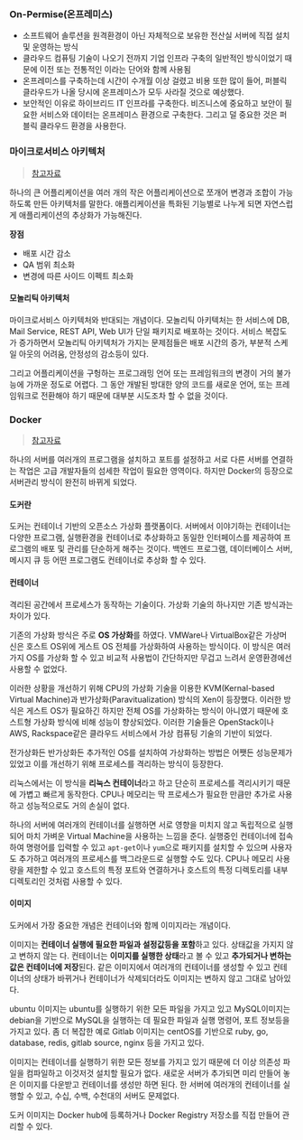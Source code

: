 ### On-Permise(온프레미스)
- 소프트웨어 솔루션을 원격환경이 아닌 자체적으로 보유한 전산실 서버에 직접 설치 및 운영하는 방식
- 클라우드 컴퓨팅 기술이 나오기 전까지 기업 인프라 구축의 일반적인 방식이었기 때문에 이전 또는 전통적인 이라는 단어와 함께 사용됨
- 온프레미스를 구축하는데 시간이 수개월 이상 걸렸고 비용 또한 많이 들어, 퍼블릭 클라우드가 나올 당시에 온프레미스가 모두 사라질 것으로 예상했다.
- 보안적인 이유로 하이브리드 IT 인프라를 구축한다. 비즈니스에 중요하고 보안이 필요한 서비스와 데이터는 온프레미스 환경으로 구축한다. 그리고 덜 중요한 것은 퍼블릭 클라우드 환경을 사용한다.

### 마이크로서비스 아키텍처
> [참고자료](http://guruble.com/%EB%A7%88%EC%9D%B4%ED%81%AC%EB%A1%9C%EC%84%9C%EB%B9%84%EC%8A%A4microservice-%EC%95%84%ED%82%A4%ED%85%8D%EC%B2%98-%EA%B7%B8%EA%B2%83%EC%9D%B4-%EB%AD%A3%EC%9D%B4-%EC%A4%91%ED%97%8C%EB%94%94/)

하나의 큰 어플리케이션을 여러 개의 작은 어플리케이션으로 쪼개어 변경과 조합이 가능하도록 만든 아키텍처를 말한다. 애플리케이션을 특화된 기능별로 나누게 되면 자연스럽게 애플리케이션의 추상화가 가능해진다.

**장점**
- 배포 시간 감소
- QA 범위 최소화
- 변경에 따른 사이드 이펙트 최소화

#### 모놀리틱 아키텍처
마이크로서비스 아키텍처와 반대되는 개념이다. 모놀리틱 아키텍처는 한 서비스에 DB, Mail Service, REST API, Web UI가 단일 패키지로 배포하는 것이다. 서비스 복잡도가 증가하면서 모놀리틱 아키텍처가 가지는 문제점들은 배포 시간의 증가, 부분적 스케일 아웃의 어려움, 안정성의 감소등이 있다.

그리고 어플리케이션을 구헝하는 프로그래밍 언어 또는 프레임워크의 변경이 거의 불가능에 가까운 정도로 어렵다. 그 동안 개발된 방대한 양의 코드를 새로운 언어, 또는 프레임워크로 전환해야 하기 때문에 대부분 시도조차 할 수 없을 것이다.

### Docker
> [참고자료](https://subicura.com/2017/01/19/docker-guide-for-beginners-1.html)

하나의 서버를 여러개의 프로그램을 설치하고 포트를 설정하고 서로 다른 서버를 연결하는 작업은 고급 개발자들의 섬세한 작업이 필요한 영역이다. 하지만 Docker의 등장으로 서버관리 방식이 완전히 바뀌게 되었다.

#### 도커란
도커는 컨테이너 기반의 오픈소스 가상화 플랫폼이다. 서버에서 이야기하는 컨테이너는 다양한 프로그램, 실행환경을 컨테이너로 추상화하고 동일한 인터페이스를 제공하여 프로그램의 배포 및 관리를 단순하게 해주는 것이다. 백엔드 프로그램, 데이터베이스 서버, 메시지 큐 등 어떤 프로그램도 컨테이너로 추상화 할 수 있다.

#### 컨테이너
격리된 공간에서 프로세스가 동작하는 기술이다. 가상화 기술의 하나지만 기존 방식과는 차이가 있다.

기존의 가상화 방식은 주로 **OS 가상화**를 하였다. VMWare나 VirtualBox같은 가상머신은 호스트 OS위에 게스트 OS 전체를 가상화하여 사용하는 방식이다. 이 방식은 여러가지 OS를 가상화 할 수 있고 비교적 사용법이 간단하지만 무겁고 느려서 운영환경에선 사용할 수 없었다.

이러한 상황을 개선하기 위해 CPU의 가상화 기술을 이용한 KVM(Kernal-based Virtual Machine)과 반가상화(Paravitualization) 방식의 Xen이 등장했다. 이러한 방식은 게스트 OS가 필요하긴 하지만 전체 OS를 가상화하는 방식이 아니였기 때문에 호스트형 가상화 방식에 비해 성능이 향상되었다. 이러한  기술들은 OpenStack이나 AWS, Rackspace같은 클라우드 서비스에서 가상 컴퓨팅 기술의 기반이 되었다.

전가상화든 반가상화든 추가적인 OS를 설치하여 가상화하는 방법은 어쨋든 성능문제가 있었고 이를 개선하기 위해 프로세스를 격리하는 방식이 등장한다.

리눅스에서는 이 방식을 **리눅스 컨테이너**라고 하고 단순히 프로세스를 격리시키기 때문에 가볍고 빠르게 동작한다. CPU나 메모리는 딱 프로세스가 필요한 만큼만 추가로 사용하고 성능적으로도 거의 손실이 없다.

하나의 서버에 여러개의 컨테이너를 실행하면 서로 영향을 미치지 않고 독립적으로 실행되어 마치 가벼운 Virtual Machine을 사용하는 느낌을 준다. 실행중인 컨테이너에 접속하여 명령어를 입력할 수 있고 `apt-get`이나 `yum`으로 패키지를 설치할 수 있으며 사용자도 추가하고 여러개의 프로세스를 백그라운드로 실행할 수도 있다. CPU나 메모리 사용량을 제한할 수 있고 호스트의 특정 포트와 연결하거나 호스트의 특정 디렉토리를 내부 디렉토리인 것처럼 사용할 수 있다.

#### 이미지
도커에서 가장 중요한 개념은 컨테이너와 함께 이미지라는 개념이다.

이미지는 **컨테이너 실행에 필요한 파일과 설정값등을 포함**하고 있다. 상태값을 가지지 않고 변하지 않는 다. 컨테이너는 **이미지를 실행한 상태**라고 볼 수 있고 **추가되거나 변하는 값은 컨테이너에 저장**된다. 같은 이미지에서 여러개의 컨테이너를 생성할 수 있고 컨테이너의 상태가 바뀌거나 컨테이너가 삭제되더라도 이미지는 변하지 않고 그대로 남아있다.

ubuntu 이미지는 ubuntu를 실행하기 위한 모든 파일을 가지고 있고 MySQL이미지는 debian을 기반으로 MySQL을 실행하는 데 필요한 파일과 실행 명령어, 포트 정보등을 가지고 있다. 좀 더 복잡한 예로 Gitlab 이미지는 centOS를 기반으로 ruby, go, database, redis, gitlab source, nginx 등을 가지고 있다.

이미지는 컨테이너를 실행하기 위한 모든 정보를 가지고 있기 때문에 더 이상 의존성 파일을 컴파일하고 이것저것 설치할 필요가 없다. 새로운 서버가 추가되면 미리 만들어 놓은 이미지를 다운받고 컨테이너를 생성만 하면 된다. 한 서버에 여러개의 컨테이너를 실행할 수 있고, 수십, 수백, 수천대의 서버도 문제없다.

도커 이미지는 Docker hub에 등록하거나 Docker Registry 저장소를 직접 만들어 관리할 수 있다.